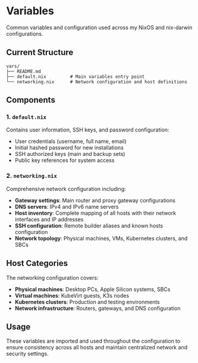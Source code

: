 # Variables

Common variables and configuration used across my NixOS and nix-darwin configurations.

## Current Structure

```
vars/
├── README.md
├── default.nix         # Main variables entry point
└── networking.nix      # Network configuration and host definitions
```

## Components

### 1. `default.nix`

Contains user information, SSH keys, and password configuration:

- User credentials (username, full name, email)
- Initial hashed password for new installations
- SSH authorized keys (main and backup sets)
- Public key references for system access

### 2. `networking.nix`

Comprehensive network configuration including:

- **Gateway settings**: Main router and proxy gateway configurations
- **DNS servers**: IPv4 and IPv6 name servers
- **Host inventory**: Complete mapping of all hosts with their network interfaces and IP addresses
- **SSH configuration**: Remote builder aliases and known hosts configuration
- **Network topology**: Physical machines, VMs, Kubernetes clusters, and SBCs

## Host Categories

The networking configuration covers:

- **Physical machines**: Desktop PCs, Apple Silicon systems, SBCs
- **Virtual machines**: KubeVirt guests, K3s nodes
- **Kubernetes clusters**: Production and testing environments
- **Network infrastructure**: Routers, gateways, and DNS configuration

## Usage

These variables are imported and used throughout the configuration to ensure consistency across all
hosts and maintain centralized network and security settings.
